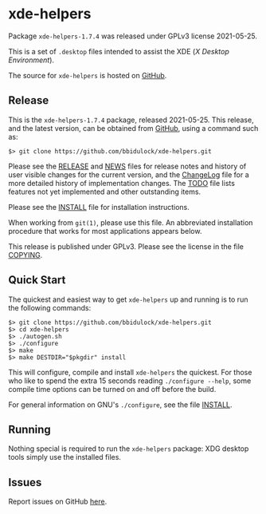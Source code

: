 [xde-helpers -- read me first file.  2021-05-25]: #

xde-helpers
===============

Package `xde-helpers-1.7.4` was released under GPLv3 license
2021-05-25.

This is a set of `.desktop` files intended to assist the XDE (_X Desktop
Environment_).

The source for `xde-helpers` is hosted on [GitHub][1].


Release
-------

This is the `xde-helpers-1.7.4` package, released 2021-05-25.
This release, and the latest version, can be obtained from [GitHub][1],
using a command such as:

    $> git clone https://github.com/bbidulock/xde-helpers.git

Please see the [RELEASE][3] and [NEWS][4] files for release notes and
history of user visible changes for the current version, and the
[ChangeLog][5] file for a more detailed history of implementation
changes.  The [TODO][6] file lists features not yet implemented and
other outstanding items.

Please see the [INSTALL][8] file for installation instructions.

When working from `git(1)`, please use this file.  An abbreviated
installation procedure that works for most applications appears below.

This release is published under GPLv3.  Please see the license in the
file [COPYING][10].


Quick Start
-----------

The quickest and easiest way to get `xde-helpers` up and
running is to run the following commands:

    $> git clone https://github.com/bbidulock/xde-helpers.git
    $> cd xde-helpers
    $> ./autogen.sh
    $> ./configure
    $> make
    $> make DESTDIR="$pkgdir" install

This will configure, compile and install `xde-helpers` the
quickest.  For those who like to spend the extra 15 seconds reading
`./configure --help`, some compile time options can be turned on and off
before the build.

For general information on GNU's `./configure`, see the file
[INSTALL][8].


Running
-------

Nothing special is required to run the `xde-helpers` package:
XDG desktop tools simply use the installed files.


Issues
------

Report issues on GitHub [here][2].



[1]: https://github.com/bbidulock/xde-helpers
[2]: https://github.com/bbidulock/xde-helpers/issues
[3]: https://github.com/bbidulock/xde-helpers/blob/master/RELEASE
[4]: https://github.com/bbidulock/xde-helpers/blob/master/NEWS
[5]: https://github.com/bbidulock/xde-helpers/blob/master/ChangeLog
[6]: https://github.com/bbidulock/xde-helpers/blob/master/TODO
[7]: https://github.com/bbidulock/xde-helpers/blob/master/COMPLIANCE
[8]: https://github.com/bbidulock/xde-helpers/blob/master/INSTALL
[9]: https://github.com/bbidulock/xde-helpers/blob/master/LICENSE
[10]: https://github.com/bbidulock/xde-helpers/blob/master/COPYING

[ vim: set ft=markdown sw=4 tw=72 nocin nosi fo+=tcqlorn spell: ]: #
